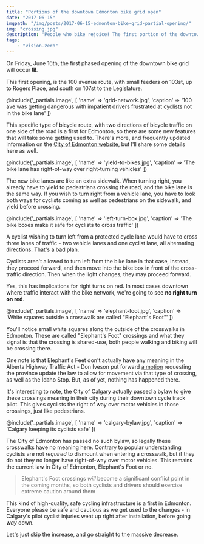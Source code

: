 ```yaml
---
title: "Portions of the downtown Edmonton bike grid open"
date: "2017-06-15"
imgpath: "/img/posts/2017-06-15-edmonton-bike-grid-partial-opening/"
img: "crossing.jpg"
description: "People who bike rejoice! The first portion of the downtown bike grid opens June 16th!"
tags: 
    - "vision-zero"
---
```


On Friday, June 16th, the first phased opening of the downtown bike grid will occur 🎆.

This first opening, is the 100 avenue route, with small feeders on 103st, up to Rogers Place, and south on 107st to the Legislature.

@include('_partials.image', [ 'name' => 'grid-network.jpg', 'caption' => '100 ave was getting dangerous with impatient drivers frustrated at cyclists not in the bike lane' ])

This specific type of bicycle route, with two directions of bicycle traffic on one side of the road is a first for
Edmonton, so there are some new features that will take some getting used to. There's more, and frequently updated
information on the [City of Edmonton website](https://www.edmonton.ca/projects_plans/downtown/bike-network.aspx), but I'll
share some details here as well.

@include('_partials.image', [ 'name' => 'yield-to-bikes.jpg', 'caption' => 'The bike lane has right-of-way over right-turning vehicles' ])

The new bike lanes are like an extra sidewalk. When turning right, you already have to yield to pedestrians crossing the road,
and the bike lane is the same way. If you wish to turn right from a vehicle lane, you have to look both ways for cyclists coming as well as
pedestrians on the sidewalk, and yield before crossing.

@include('_partials.image', [ 'name' => 'left-turn-box.jpg', 'caption' => 'The bike boxes make it safe for cyclists to cross traffic' ])

A cyclist wishing to turn left from a protected cycle lane would have to cross three lanes of traffic - two vehicle lanes and
one cyclist lane, all alternating directions. That's a bad plan.

Cyclists aren't allowed to turn left from the bike lane in that case, instead, they proceed forward, and then move into the bike
box in front of the cross-traffic direction. Then when the light changes, they may proceed forward.

Yes, this has implications for right turns on red. In most cases downtown where traffic interact with the bike network,
we're going to see **no right turn on red**.

@include('_partials.image', [ 'name' => 'elephant-foot.jpg', 'caption' => 'White squares outside a crosswalk are called "Elephant\'s Foot"' ])

You'll notice small white squares along the outside of the crosswalks in Edmonton. These are called "Elephant's Foot" crossings
and what they signal is that the crossing is shared-use, both people walking and biking will be crossing there.

One note is that Elephant's Feet don't actually have any meaning in the Alberta Highway Traffic Act - Don Iveson put forward
[a motion](/blog/2016/09/28/a-quick-stop-in-idaho/) requesting the province update the law to allow for movement via that
type of crossing, as well as the Idaho Stop. But, as of yet, nothing has happened there.

It's interesting to note, the City of Calgary actually passed a bylaw to give these crossings meaning in their city
during their downtown cycle track pilot. This gives cyclists the right of way over motor vehicles in those crossings, just
like pedestrians.

@include('_partials.image', [ 'name' => 'calgary-bylaw.jpg', 'caption' => 'Calgary keeping its cyclists safe' ])

The City of Edmonton has passed no such bylaw, so legally these crosswalks have no meaning here. Contrary to popular understanding
cyclists are not _required_ to dismount when entering a crosswalk, but if they do not they no longer have right-of-way over motor
vehicles. This remains the current law in City of Edmonton, Elephant's Foot or no.

> Elephant's Foot crossings *will* become a significant conflict point in the coming months, so both cyclists and drivers
should exercise extreme caution around them

This kind of high-quality, safe cycling infrastructure is a first in Edmonton. Everyone please be safe and cautious as we
get used to the changes - in Calgary's pilot cyclist injuries went up right after installation, before going _way_ down.

Let's just skip the increase, and go straight to the massive decrease.

